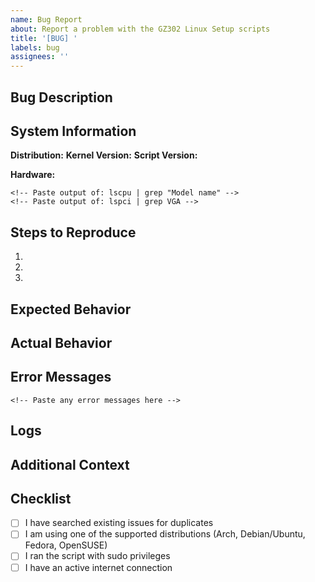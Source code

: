 ```yaml
---
name: Bug Report
about: Report a problem with the GZ302 Linux Setup scripts
title: '[BUG] '
labels: bug
assignees: ''
---
```


## Bug Description
<!-- A clear and concise description of what the bug is -->

## System Information
**Distribution:** <!-- e.g., Arch Linux, Ubuntu 24.04, Fedora 40 -->
**Kernel Version:** <!-- Output of: uname -r -->
**Script Version:** <!-- Check header of gz302-main.sh -->

**Hardware:**
```
<!-- Paste output of: lscpu | grep "Model name" -->
<!-- Paste output of: lspci | grep VGA -->
```

## Steps to Reproduce
1. 
2. 
3. 

## Expected Behavior
<!-- What you expected to happen -->

## Actual Behavior
<!-- What actually happened -->

## Error Messages
```
<!-- Paste any error messages here -->
```

## Logs
<!-- If applicable, attach or paste relevant log output -->

## Additional Context
<!-- Add any other context about the problem here -->

## Checklist
- [ ] I have searched existing issues for duplicates
- [ ] I am using one of the supported distributions (Arch, Debian/Ubuntu, Fedora, OpenSUSE)
- [ ] I ran the script with sudo privileges
- [ ] I have an active internet connection
